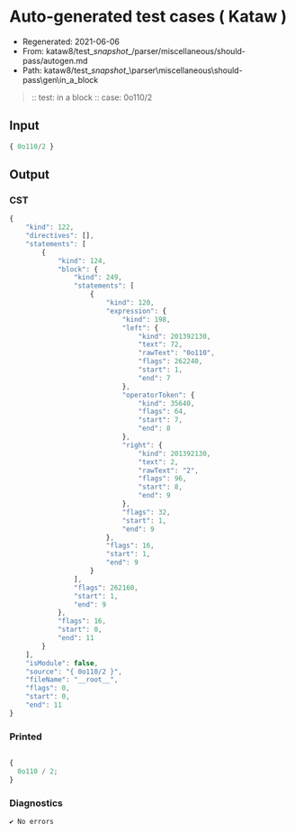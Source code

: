 # Auto-generated test cases ( Kataw )
- Regenerated: 2021-06-06
- From: kataw8/test\__snapshot__/parser/miscellaneous/should-pass/autogen.md
- Path: kataw8/test\__snapshot__\parser\miscellaneous\should-pass\gen\in_a_block
> :: test: in a block
> :: case: 0o110/2
## Input

`````js
{ 0o110/2 }
`````
## Output

### CST

```javascript
{
    "kind": 122,
    "directives": [],
    "statements": [
        {
            "kind": 124,
            "block": {
                "kind": 249,
                "statements": [
                    {
                        "kind": 120,
                        "expression": {
                            "kind": 198,
                            "left": {
                                "kind": 201392130,
                                "text": 72,
                                "rawText": "0o110",
                                "flags": 262240,
                                "start": 1,
                                "end": 7
                            },
                            "operatorToken": {
                                "kind": 35640,
                                "flags": 64,
                                "start": 7,
                                "end": 8
                            },
                            "right": {
                                "kind": 201392130,
                                "text": 2,
                                "rawText": "2",
                                "flags": 96,
                                "start": 8,
                                "end": 9
                            },
                            "flags": 32,
                            "start": 1,
                            "end": 9
                        },
                        "flags": 16,
                        "start": 1,
                        "end": 9
                    }
                ],
                "flags": 262160,
                "start": 1,
                "end": 9
            },
            "flags": 16,
            "start": 0,
            "end": 11
        }
    ],
    "isModule": false,
    "source": "{ 0o110/2 }",
    "fileName": "__root__",
    "flags": 0,
    "start": 0,
    "end": 11
}
```

### Printed

```javascript

{
  0o110 / 2;
}
```

### Diagnostics

```javascript
✔ No errors
```

